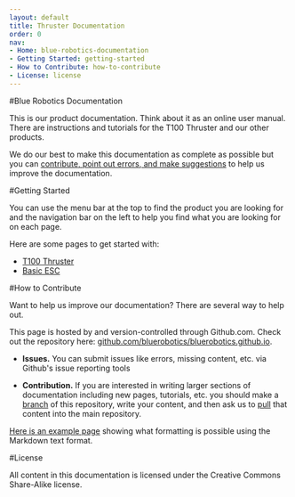 ```yaml
---
layout: default
title: Thruster Documentation
order: 0
nav:
- Home: blue-robotics-documentation
- Getting Started: getting-started
- How to Contribute: how-to-contribute
- License: license
---
```


#Blue Robotics Documentation

This is our product documentation. Think about it as an online user manual. There are instructions and tutorials for the T100 Thruster and our other products.

We do our best to make this documentation as complete as possible but you can [contribute, point out errors, and make suggestions](#how-to-contribute) to help us improve the documentation.

#Getting Started

You can use the menu bar at the top to find the product you are looking for and the navigation bar on the left to help you find what you are looking for on each page.

Here are some pages to get started with:

* [T100 Thruster](/thrusters/)
* [Basic ESC](/besc/)

#How to Contribute

Want to help us improve our documentation? There are several way to help out.

This page is hosted by and version-controlled through Github.com. Check out the repository here: [github.com/bluerobotics/bluerobotics.github.io](http://github.com/bluerobotics/bluerobotics.github.io).

* **Issues.** You can submit issues like errors, missing content, etc. via Github's issue reporting tools

* **Contribution.** If you are interested in writing larger sections of documentation including new pages, tutorials, etc. you should make a [branch](#) of this repository, write your content, and then ask us to [pull](#) that content into the main repository.

[Here is an example page](/example/) showing what formatting is possible using the Markdown text format.

#License

All content in this documentation is licensed under the Creative Commons Share-Alike license.